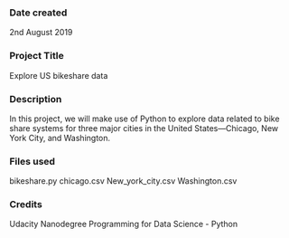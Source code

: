 ### Date created
2nd August 2019

### Project Title
Explore US bikeshare data

### Description
In this project, we will make use of Python to explore data related to bike share systems for three major cities in the United States—Chicago, New York City, and Washington.

### Files used
bikeshare.py
chicago.csv
New_york_city.csv
Washington.csv


### Credits
Udacity Nanodegree Programming for Data Science - Python 


